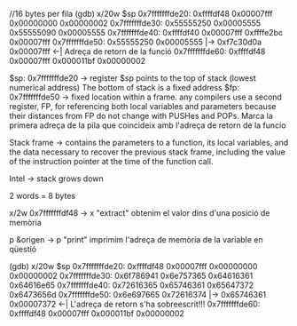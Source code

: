 
//16 bytes per fila
(gdb) x/20w $sp
0x7fffffffde20: 0xffffdf48      0x00007fff      0x00000000      0x00000002
0x7fffffffde30: 0x55555250      0x00005555      0x55555090      0x00005555
0x7fffffffde40: 0xffffdf40      0x00007fff      0xffffe2bc      0x00007fff
0x7fffffffde50: 0x55555250      0x00005555  |-> 0xf7c30d0a      0x00007fff <-| Adreça de retorn de la funció
0x7fffffffde60: 0xffffdf48      0x00007fff      0x000011bf      0x00000002


$sp: 0x7fffffffde20 -> register $sp points to the top of stack (lowest numerical address)
                    The bottom of stack is a fixed address
$fp: 0x7fffffffde50 -> fixed location within a frame. any compilers use a second
register, FP, for referencing both local variables and parameters because their distances from FP do not change
with PUSHes and POPs. Marca la primera adreça de la pila que coincideix amb l'adreça de retorn de la funcio

Stack frame -> contains the parameters to a function, its local variables, and the data necessary to recover the previous stack frame, 
including the value of the instruction pointer at the time of the function call.

Intel -> stack grows down

2 words = 8 bytes

x/2w 0x7fffffffdf48 -> x "extract" obtenim el valor dins d'una posició de memòria

p &origen -> p "print" imprimim l'adreça de memòria de la variable en qüestió

(gdb) x/20w $sp
0x7fffffffde20: 0xffffdf48      0x00007fff      0x00000000      0x00000002
0x7fffffffde30: 0x6f786941      0x6e757365      0x64616361      0x64616e65
0x7fffffffde40: 0x72616365      0x65746361      0x65647372      0x6473656d
0x7fffffffde50: 0x6e697665      0x72616374 |->  0x65746361      0x00007372 <-| L'adreça de retorn s'ha sobreescrit!!!
0x7fffffffde60: 0xffffdf48      0x00007fff      0x000011bf      0x00000002